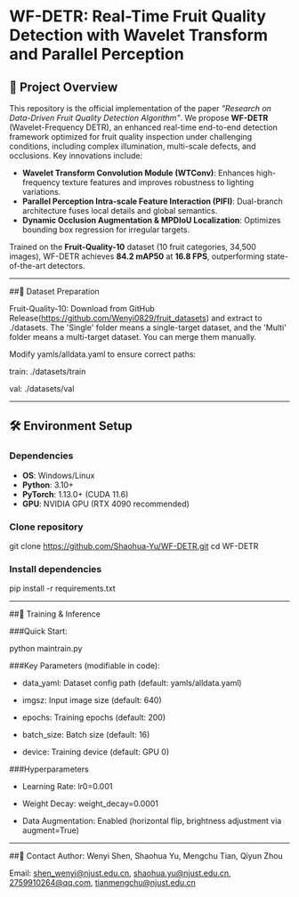 
# WF-DETR: Real-Time Fruit Quality Detection with Wavelet Transform and Parallel Perception


## 📖 Project Overview
This repository is the official implementation of the paper *"Research on Data-Driven Fruit Quality Detection Algorithm"*. We propose **WF-DETR** (Wavelet-Frequency DETR), an enhanced real-time end-to-end detection framework optimized for fruit quality inspection under challenging conditions, including complex illumination, multi-scale defects, and occlusions. Key innovations include:
- **Wavelet Transform Convolution Module (WTConv)**: Enhances high-frequency texture features and improves robustness to lighting variations.
- **Parallel Perception Intra-scale Feature Interaction (PIFI)**: Dual-branch architecture fuses local details and global semantics.
- **Dynamic Occlusion Augmentation & MPDIoU Localization**: Optimizes bounding box regression for irregular targets.

Trained on the **Fruit-Quality-10** dataset (10 fruit categories, 34,500 images), WF-DETR achieves **84.2 mAP50** at **16.8 FPS**, outperforming state-of-the-art detectors.

---

##📁 Dataset Preparation

Fruit-Quality-10: Download from GitHub Release(https://github.com/Wenyi0829/fruit_datasets) and extract to ./datasets. The 'Single' folder means a single-target dataset, and the 'Multi' folder means a multi-target dataset. You can merge them manually.

Modify yamls/alldata.yaml to ensure correct paths:

train: ./datasets/train

val: ./datasets/val

---

## 🛠️ Environment Setup
### Dependencies
- **OS**: Windows/Linux
- **Python**: 3.10+
- **PyTorch**: 1.13.0+ (CUDA 11.6)
- **GPU**: NVIDIA GPU (RTX 4090 recommended)


### Clone repository
git clone https://github.com/Shaohua-Yu/WF-DETR.git
cd WF-DETR

### Install dependencies

pip install -r requirements.txt


---

##🚀 Training & Inference

###Quick Start:

python maintrain.py

###Key Parameters (modifiable in code):

- data_yaml: Dataset config path (default: yamls/alldata.yaml)

- imgsz: Input image size (default: 640)

- epochs: Training epochs (default: 200)

- batch_size: Batch size (default: 16)

- device: Training device (default: GPU 0)

###Hyperparameters
- Learning Rate: lr0=0.001

- Weight Decay: weight_decay=0.0001

- Data Augmentation: Enabled (horizontal flip, brightness adjustment via augment=True)


---

##📧 Contact 
Author: Wenyi Shen, Shaohua Yu, Mengchu Tian, Qiyun Zhou

Email: shen_wenyi@njust.edu.cn, shaohua.yu@njust.edu.cn, 2759910264@qq.com, tianmengchu@njust.edu.cn




